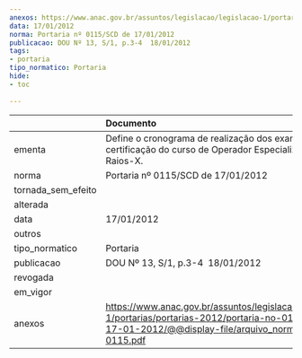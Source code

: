 ```yaml
---
anexos: https://www.anac.gov.br/assuntos/legislacao/legislacao-1/portarias/portarias-2012/portaria-no-0115-scd-de-17-01-2012/@@display-file/arquivo_norma/PA2012-0115.pdf
data: 17/01/2012
norma: Portaria nº 0115/SCD de 17/01/2012
publicacao: DOU Nº 13, S/1, p.3-4  18/01/2012
tags:
- portaria
tipo_normatico: Portaria
hide: 
- toc 
 
---
```


|                    | Documento                                                                                                                                                         |
|:-------------------|:------------------------------------------------------------------------------------------------------------------------------------------------------------------|
| ementa             | Define o cronograma de realização dos exames de certificação do curso de Operador Especializado em Raios-X.                                                       |
| norma              | Portaria nº 0115/SCD de 17/01/2012                                                                                                                                |
| tornada_sem_efeito |                                                                                                                                                                   |
| alterada           |                                                                                                                                                                   |
| data               | 17/01/2012                                                                                                                                                        |
| outros             |                                                                                                                                                                   |
| tipo_normatico     | Portaria                                                                                                                                                          |
| publicacao         | DOU Nº 13, S/1, p.3-4  18/01/2012                                                                                                                                 |
| revogada           |                                                                                                                                                                   |
| em_vigor           |                                                                                                                                                                   |
| anexos             | https://www.anac.gov.br/assuntos/legislacao/legislacao-1/portarias/portarias-2012/portaria-no-0115-scd-de-17-01-2012/@@display-file/arquivo_norma/PA2012-0115.pdf |